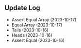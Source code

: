 ## Update Log
- Assert Equal Array (2023-10-17)
- Equal Array (2023-10-17)
- Tails (2023-10-16)
- Heads (2023-10-16)
- Assert Equal (2023-10-16)
